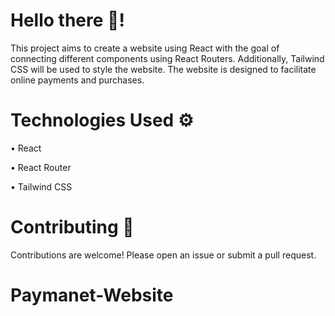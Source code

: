 # Hello there 👋!

This project aims to create a website using React with the goal of connecting different components using React Routers. Additionally, Tailwind CSS will be used to style the website. The website is designed to facilitate online payments and purchases.


# Technologies Used ⚙️

  • React

  • React Router

  • Tailwind CSS

# Contributing 💬

Contributions are welcome! Please open an issue or submit a pull request.
# Paymanet-Website